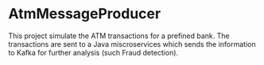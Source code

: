 # AtmMessageProducer

This project simulate the ATM transactions for a prefined bank. The transactions are sent to a Java miscroservices which sends the information to Kafka for further analysis (such Fraud detection).
